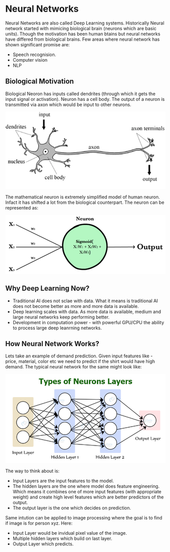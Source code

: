 # Neural Networks

Neural Networks are also called Deep Learning systems. Historically Neural network started with mimicing biological brain (neurons which are basic units). Though the motivation has been human btains but neural networks have differed from biological brains. 
Few areas where neural network has shown significant promise are:
* Speech recognision.
* Computer vision
* NLP

## Biological Motivation

Biological Neoron has inputs called dendrites (through which it gets the input signal or activation). Neuron has a cell body. The output of a neuron is transmitted via axon which would be input to other neurons. 

![Biological Neuron](images/bio-neuron.png)

The mathematical neuron is extremely simplified model of human neuron. Infact it has shifted a lot from the biological counterpart. The neuron can be represented as:

![neuron](images/neuron.png)


## Why Deep Learning Now?
* Traditional AI does not sclae with data. What it means is traditional AI does not become better as more and more data is available.
* Deep learning scales with data. As more data is available, medium and large neural networks keep performing better.
* Development in computation power - with powerful GPU/CPU the ability to process large deep leanrning networks.


## How Neural Network Works?

Lets take an example of demand prediction. Given input features like - price, material, color etc we need to predict if the shirt would have high demand. The typical neural network for the same might look like:

![Layers](images/neuron-layers.jpeg)

The way to think about is:
* Input Layers are the input features to the model.
* The hidden layers are the one where model does feature engineering. Which means it combines one of more input features (with appropriate weight) and create high level features which are better predictors of the output.
* The output layer is the one which decides on prediction. 

Same intution can be applied to image processing where the goal is to find if image is for person xyz. Here:
* Input Layer would be invidual pixel value of the image.
* Multiple hidden layers which build on last layer.
* Output Layer which predicts.

